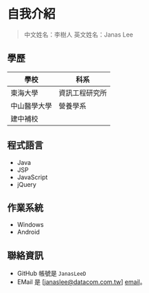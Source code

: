 自我介紹
========
> 中文姓名：李樹人
> 英文姓名：Janas Lee


學歷
-----
| 學校 | 科系 | 
| ------ | ------ |
| 東海大學 | 資訊工程研究所 |
| 中山醫學大學 | 營養學系 |
| 建中補校 |  |



程式語言
--------
- Java
- JSP
- JavaScript
- jQuery


作業系統
--------
- Windows
- Android


聯絡資訊
--------
- GitHub 帳號是 `JanasLeeD`
- EMail 是 [janaslee@datacom.com.tw] [email]。

[email]: mailto:janaslee@datacom.com.tw  "This is my email."
